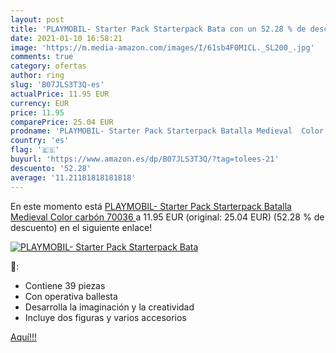 ```yaml
---
layout: post
title: 'PLAYMOBIL- Starter Pack Starterpack Bata con un 52.28 % de descuento'
date: 2021-01-10 16:58:21
image: 'https://m.media-amazon.com/images/I/61sb4F0M1CL._SL200_.jpg'
comments: true
category: ofertas
author: ring
slug: 'B07JLS3T3Q-es'
actualPrice: 11.95 EUR
currency: EUR
price: 11.95
comparePrice: 25.04 EUR
prodname: 'PLAYMOBIL- Starter Pack Starterpack Batalla Medieval  Color carbón  70036 '
country: 'es'
flag: '🇪🇸'
buyurl: 'https://www.amazon.es/dp/B07JLS3T3Q/?tag=tolees-21'
descuento: '52.28'
average: '11.21181818181818'
---
```


En este momento está [PLAYMOBIL- Starter Pack Starterpack Batalla Medieval  Color carbón  70036 ](https://www.amazon.es/dp/B07JLS3T3Q/?tag=tolees-21) a 11.95 EUR (original: 25.04 EUR) (52.28 %  de descuento) en el siguiente enlace!

[![PLAYMOBIL- Starter Pack Starterpack Bata](https://m.media-amazon.com/images/I/61sb4F0M1CL._SL200_.jpg)](https://www.amazon.es/dp/B07JLS3T3Q/?tag=tolees-21)

🔎:

- Contiene 39 piezas
- Con operativa ballesta
- Desarrolla la imaginación y la creatividad
- Incluye dos figuras y varios accesorios

[Aquí!!!](https://www.amazon.es/dp/B07JLS3T3Q/?tag=tolees-21)

